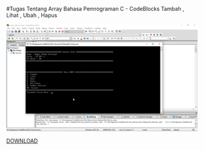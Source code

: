#Tugas Tentang Array Bahasa Pemrograman C - CodeBlocks
Tambah , Lihat , Ubah , Hapus

![Screenshot 1](/B4_CArray/screenshot/Bagusa4_Tugas_C_Array.png)

[DOWNLOAD](https://minhaskamal.github.io/DownGit/#/home?url=https://github.com/Bagusa4/CodeBlocks/tree/master/B4_CArray)
